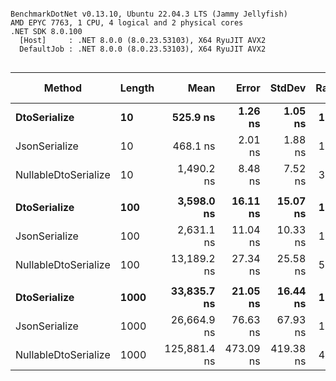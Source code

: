 ```

BenchmarkDotNet v0.13.10, Ubuntu 22.04.3 LTS (Jammy Jellyfish)
AMD EPYC 7763, 1 CPU, 4 logical and 2 physical cores
.NET SDK 8.0.100
  [Host]     : .NET 8.0.0 (8.0.23.53103), X64 RyuJIT AVX2
  DefaultJob : .NET 8.0.0 (8.0.23.53103), X64 RyuJIT AVX2


```
| Method               | Length | Mean         | Error     | StdDev    | Ratio | RatioSD | Gen0   | Allocated | Alloc Ratio |
|--------------------- |------- |-------------:|----------:|----------:|------:|--------:|-------:|----------:|------------:|
| **DtoSerialize**         | **10**     |     **525.9 ns** |   **1.26 ns** |   **1.05 ns** |  **1.12** |    **0.00** | **0.0038** |     **360 B** |        **0.74** |
| JsonSerialize        | 10     |     468.1 ns |   2.01 ns |   1.88 ns |  1.00 |    0.00 | 0.0057 |     488 B |        1.00 |
| NullableDtoSerialize | 10     |   1,490.2 ns |   8.48 ns |   7.52 ns |  3.18 |    0.02 | 0.0076 |     680 B |        1.39 |
|                      |        |              |           |           |       |         |        |           |             |
| **DtoSerialize**         | **100**    |   **3,598.0 ns** |  **16.11 ns** |  **15.07 ns** |  **1.37** |    **0.01** | **0.0229** |    **2225 B** |        **4.56** |
| JsonSerialize        | 100    |   2,631.1 ns |  11.04 ns |  10.33 ns |  1.00 |    0.00 | 0.0038 |     488 B |        1.00 |
| NullableDtoSerialize | 100    |  13,189.2 ns |  27.34 ns |  25.58 ns |  5.01 |    0.02 | 0.0610 |    5426 B |       11.12 |
|                      |        |              |           |           |       |         |        |           |             |
| **DtoSerialize**         | **1000**   |  **33,835.7 ns** |  **21.05 ns** |  **16.44 ns** |  **1.27** |    **0.00** | **0.1831** |   **16655 B** |       **34.13** |
| JsonSerialize        | 1000   |  26,664.9 ns |  76.63 ns |  67.93 ns |  1.00 |    0.00 |      - |     488 B |        1.00 |
| NullableDtoSerialize | 1000   | 125,881.4 ns | 473.09 ns | 419.38 ns |  4.72 |    0.02 | 0.4883 |   48655 B |       99.70 |
